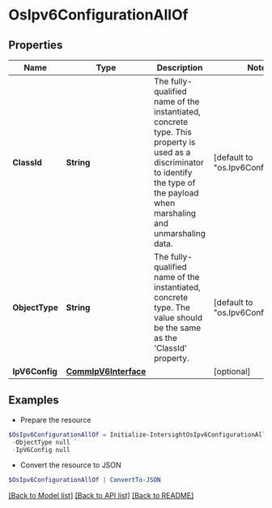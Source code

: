 # OsIpv6ConfigurationAllOf
## Properties

Name | Type | Description | Notes
------------ | ------------- | ------------- | -------------
**ClassId** | **String** | The fully-qualified name of the instantiated, concrete type. This property is used as a discriminator to identify the type of the payload when marshaling and unmarshaling data. | [default to "os.Ipv6Configuration"]
**ObjectType** | **String** | The fully-qualified name of the instantiated, concrete type. The value should be the same as the &#39;ClassId&#39; property. | [default to "os.Ipv6Configuration"]
**IpV6Config** | [**CommIpV6Interface**](CommIpV6Interface.md) |  | [optional] 

## Examples

- Prepare the resource
```powershell
$OsIpv6ConfigurationAllOf = Initialize-IntersightOsIpv6ConfigurationAllOf  -ClassId null `
 -ObjectType null `
 -IpV6Config null
```

- Convert the resource to JSON
```powershell
$OsIpv6ConfigurationAllOf | ConvertTo-JSON
```

[[Back to Model list]](../README.md#documentation-for-models) [[Back to API list]](../README.md#documentation-for-api-endpoints) [[Back to README]](../README.md)

